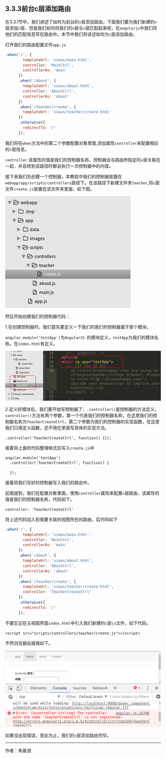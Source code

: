 
## 3.3.3前台c层添加路由

在3.3.1节中，我们讲述了如何为前台的`v`层添加路由，下面我们要为我们新建的`v`层添加`c`层，但是我们如何将我们的`v`层与`c`层匹配起来呢，在`angularjs`中我们将他们的匹配信息写在路由中。本节中我们将讲述如何为`c`层添加路由。

打开我们的路由配置文件`app.js`

```javascript
.when('/', {
        templateUrl: 'views/main.html',
        controller: 'MainCtrl',
        controllerAs: 'main'
      })
      .when('/about', {
        templateUrl: 'views/about.html',
        controller: 'AboutCtrl',
        controllerAs: 'about'
      })
      .when('/teacher/create', {
        templateUrl: 'views/teacher/create.html'
      })
      .otherwise({
        redirectTo: '/'
      });
```

我们将在`when`方法中的第二个参数配置对象里面,添加属性`controller`来配置相应的`c`层信息。

`controller` 该属性的值是我们的控制器名称，控制器会与路由所指定的`v`层关联在一起，并且转到该路径时都会执行一次控制器中的内容。 

接下来我们先创建一个控制器，本教程中我们的控制器放置在`webapp/app/scripts/controllers`路径下。在该路径下新建文件夹`teacher`,将`c`层文件`create.js`放置在该文件夹里面，如下图。

![](image/2017-11-08-14-02-05.png) 

然后开始创建我们的控制器代码：

1.在创建控制器时，我们首先要定义一下我们的我们的控制器属于那个模块，

`angular.module('testApp')`为`AngularJS `的模块定义，`testApp`为我们的模块名称。在`index.html`有定义。

![](image/2017-11-09-08-48-17.png) 

2.定义好模块后，我们要开始写控制器了，`.controller()`是控制器的方法定义，`controller()`方法有两个参数，第一个代表我们的控制器名称，在这里我们的控制器名称为`TeacherCreateCtrl`，第二个参数为我们的控制器的实现函数，在这里我们只用定义函数，还不用在里面写具体的实现方法。

`.controller('TeacherCreateCtrl', function() {});`

接着将上面的代码整理格式后写入`create.js`中

```javascropt
angular.module('testApp')
  .controller('TeacherCreateCtrl', function() {
    
  });
```

接着将我们写好的控制器写入我们的路由中。

前面提到，我们在配置对象里面，使用`controller`属性来配置`c`层路由，该属性的值是我们的控制器名称，代码如下。

`controller: 'TeacherCreateCtrl'`

将上述代码加入到我要关联的视图所在的路由，后代码如下

```javascript
.when('/', {
        templateUrl: 'views/main.html',
        controller: 'MainCtrl',
        controllerAs: 'main'
      })
      .when('/about', {
        templateUrl: 'views/about.html',
        controller: 'AboutCtrl',
        controllerAs: 'about'
      })
      .when('/teacher/create', {
        templateUrl: 'views/teacher/create.html',
        controller: 'TeacherCreateCtrl'
      })
      .otherwise({
        redirectTo: '/'
      });
```

不要忘记在主视图界面`index.html`中引入我们新建的`c`层`js`文件，如下代码。

`<script src="scripts/controllers/teacher/create.js"></script>`

不然浏览器会报错如下。

![](image/2017-11-08-16-53-48.png) 

如果没出现错误，至此为止，我们的`c`层添加路由完毕。

---

作者：朱晨澍